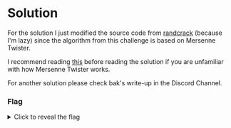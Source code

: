 # Solution

For the solution I just modified the source code from [randcrack](https://github.com/tna0y/Python-random-module-cracker) (because I'm lazy) since the algorithm from this challenge is based on Mersenne Twister.

I recommend reading [this](https://blog.ollien.com/posts/reverse-mersenne-twister/) before reading the solution if you are unfamiliar with how Mersenne Twister works.

For another solution please check bak's write-up in the Discord Channel.

### Flag
<details>
  <summary>Click to reveal the flag</summary>
  UVT{prngs_4r3_v3ry_c00l}
</details>
